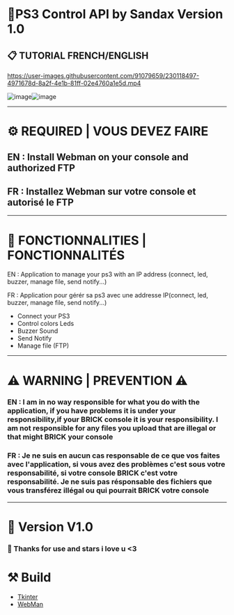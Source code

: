 # __**📌PS3 Control API by Sandax Version 1.0**__
## 📋 TUTORIAL FRENCH/ENGLISH 
https://user-images.githubusercontent.com/91079659/230118497-4971678d-8a2f-4e1b-81ff-02e4760a1e5d.mp4

![image](https://user-images.githubusercontent.com/91079659/230124262-99b7ae15-51e7-4406-8b5a-541508bcda57.png)![image](https://user-images.githubusercontent.com/91079659/230124509-11cffacb-a577-40b4-927f-f7eae8251223.png)

______________________________________________________________

# ⚙ REQUIRED | VOUS DEVEZ FAIRE

## EN : Install Webman on your console and authorized FTP
## FR : Installez Webman sur votre console et autorisé le FTP

______________________________________________________________

# 📡 FONCTIONNALITIES | FONCTIONNALITÉS

EN : Application to manage your ps3 with an IP address (connect, led, buzzer, manage file, send notify...)

FR : Application pour gérér sa ps3 avec une addresse IP(connect, led, buzzer, manage file, send notify...)

- Connect your PS3
- Control colors Leds
- Buzzer Sound
- Send Notify
- Manage file (FTP)

______________________________________________________________

# ⚠ WARNING | PREVENTION ⚠
### EN : I am in no way responsible for what you do with the application, if you have problems it is under your responsibility,if your BRICK console it is your responsibility. I am not responsible for any files you upload that are illegal or that might BRICK your console

### FR : Je ne suis en aucun cas responsable de ce que vos faites avec l'application, si vous avez des problèmes c'est sous votre responsabilité, si votre console BRICK c'est votre responsabilité. Je ne suis pas résponsable des fichiers que vous transférez illégal ou qui pourrait BRICK votre console

______________________________________________________________

# 📂 Version V1.0

### 💙 Thanks for use and stars i love u <3

# __⚒ Build__
* [Tkinter](https://docs.python.org/fr/3/library/tkinter.html)
* [WebMan](https://github.com/aldostools/webMAN-MOD)
